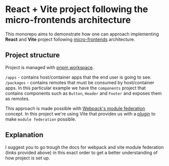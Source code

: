 # React + Vite project following the micro-frontends architecture

This monorepo aims to demonstrate how one can approach implementing **React** and **Vite** project following [micro-frontends](https://micro-frontends.org/) architecture.

## Project structure

Project is managed with [pnpm workspace](https://pnpm.io/workspaces).

`/apps` - contains host/container apps that the end user is going to see.\
`/packages` - contains remotes that must be consumed by host/container apps. In this particular example we have the `components` project that contains components such as `Button`, `Header` and `Footer` and exposes them as remotes.

This approach is made possible with [Webpack's module federation](https://webpack.js.org/concepts/module-federation/) concept. In this project we're using Vite that provides us with a [plugin](https://github.com/originjs/vite-plugin-federation) to make `module federation` possible.

## Explanation

I suggest you to go trough the docs for webpack and vite module federation (links provided above) in this exact order to get a better understanding of how project is set up.
